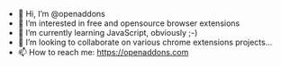 - 👋 Hi, I’m @openaddons
- 👀 I’m interested in free and opensource browser extensions
- 🌱 I’m currently learning JavaScript, obviously ;-)
- 💞️ I’m looking to collaborate on various chrome extensions projects...
- 📫 How to reach me: https://openaddons.com

<!---
openaddons/openaddons is a ✨ special ✨ repository because its `README.md` (this file) appears on your GitHub profile.
You can click the Preview link to take a look at your changes.
--->
